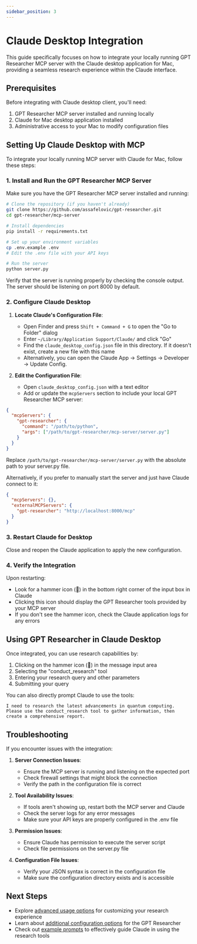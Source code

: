 ```yaml
---
sidebar_position: 3
---
```


# Claude Desktop Integration

This guide specifically focuses on how to integrate your locally running GPT Researcher MCP server with the Claude desktop application for Mac, providing a seamless research experience within the Claude interface.

## Prerequisites

Before integrating with Claude desktop client, you'll need:

1. GPT Researcher MCP server installed and running locally
2. Claude for Mac desktop application installed
3. Administrative access to your Mac to modify configuration files

## Setting Up Claude Desktop with MCP

To integrate your locally running MCP server with Claude for Mac, follow these steps:

### 1. Install and Run the GPT Researcher MCP Server

Make sure you have the GPT Researcher MCP server installed and running:

```bash
# Clone the repository (if you haven't already)
git clone https://github.com/assafelovic/gpt-researcher.git
cd gpt-researcher/mcp-server

# Install dependencies
pip install -r requirements.txt

# Set up your environment variables
cp .env.example .env
# Edit the .env file with your API keys

# Run the server
python server.py
```

Verify that the server is running properly by checking the console output. The server should be listening on port 8000 by default.

### 2. Configure Claude Desktop

1. **Locate Claude's Configuration File**:
   - Open Finder and press `Shift + Command + G` to open the "Go to Folder" dialog
   - Enter `~/Library/Application Support/Claude/` and click "Go"
   - Find the `claude_desktop_config.json` file in this directory. If it doesn't exist, create a new file with this name
   - Alternatively, you can open the Claude App -> Settings -> Developer -> Update Config.

2. **Edit the Configuration File**:
   - Open `claude_desktop_config.json` with a text editor
   - Add or update the `mcpServers` section to include your local GPT Researcher MCP server:

```json
{
  "mcpServers": {
    "gpt-researcher": {
      "command": "/path/to/python",
      "args": ["/path/to/gpt-researcher/mcp-server/server.py"]
    }
  }
}
```

Replace `/path/to/gpt-researcher/mcp-server/server.py` with the absolute path to your server.py file.

Alternatively, if you prefer to manually start the server and just have Claude connect to it:

```json
{
  "mcpServers": {},
  "externalMCPServers": {
    "gpt-researcher": "http://localhost:8000/mcp"
  }
}
```

### 3. Restart Claude for Desktop

Close and reopen the Claude application to apply the new configuration.

### 4. Verify the Integration

Upon restarting:
- Look for a hammer icon (🔨) in the bottom right corner of the input box in Claude
- Clicking this icon should display the GPT Researcher tools provided by your MCP server
- If you don't see the hammer icon, check the Claude application logs for any errors

## Using GPT Researcher in Claude Desktop

Once integrated, you can use research capabilities by:

1. Clicking on the hammer icon (🔨) in the message input area
2. Selecting the "conduct_research" tool
3. Entering your research query and other parameters
4. Submitting your query

You can also directly prompt Claude to use the tools:

```
I need to research the latest advancements in quantum computing. Please use the conduct_research tool to gather information, then create a comprehensive report.
```

## Troubleshooting

If you encounter issues with the integration:

1. **Server Connection Issues**:
   - Ensure the MCP server is running and listening on the expected port
   - Check firewall settings that might block the connection
   - Verify the path in the configuration file is correct

2. **Tool Availability Issues**:
   - If tools aren't showing up, restart both the MCP server and Claude
   - Check the server logs for any error messages
   - Make sure your API keys are properly configured in the .env file

3. **Permission Issues**:
   - Ensure Claude has permission to execute the server script
   - Check file permissions on the server.py file

4. **Configuration File Issues**:
   - Verify your JSON syntax is correct in the configuration file
   - Make sure the configuration directory exists and is accessible

## Next Steps

- Explore [advanced usage options](./advanced-usage) for customizing your research experience
- Learn about [additional configuration options](../gptr/config) for the GPT Researcher
- Check out [example prompts](./claude-integration#claude-specific-prompts) to effectively guide Claude in using the research tools

